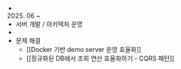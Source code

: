 - 2025. 06 ~
- 서버 개발 / 아키텍처 운영
-
- 문제 해결
	- [[Docker 기반 demo server 운영 효율화]]
	- [[정규화된 DB에서 조회 연산 효율화하기 - CQRS 패턴]]
